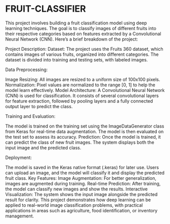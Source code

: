 # FRUIT-CLASSIFIER
This project involves building a fruit classification model using deep learning techniques. The goal is to classify images of different fruits into their respective categories based on features extracted by a Convolutional Neural Network (CNN). Here’s a brief breakdown of the project:

Project Description:
Dataset: The project uses the Fruits 360 dataset, which contains images of various fruits, organized into different categories. The dataset is divided into training and testing sets, with labeled images.

Data Preprocessing:

Image Resizing: All images are resized to a uniform size of 100x100 pixels.
Normalization: Pixel values are normalized to the range [0, 1] to help the model learn effectively.
Model Architecture: A Convolutional Neural Network (CNN) is used for classification. It consists of several convolutional layers for feature extraction, followed by pooling layers and a fully connected output layer to predict the class.

Training and Evaluation:

The model is trained on the training set using the ImageDataGenerator class from Keras for real-time data augmentation.
The model is then evaluated on the test set to assess its accuracy.
Prediction: Once the model is trained, it can predict the class of new fruit images. The system displays both the input image and the predicted class.

Deployment:

The model is saved in the Keras native format (.keras) for later use.
Users can upload an image, and the model will classify it and display the predicted fruit class.
Key Features:
Image Augmentation: For better generalization, images are augmented during training.
Real-time Prediction: After training, the model can classify new images and show the results.
Interactive Visualization: The system shows the input image alongside the predicted result for clarity.
This project demonstrates how deep learning can be applied to real-world image classification problems, with practical applications in areas such as agriculture, food identification, or inventory management.
